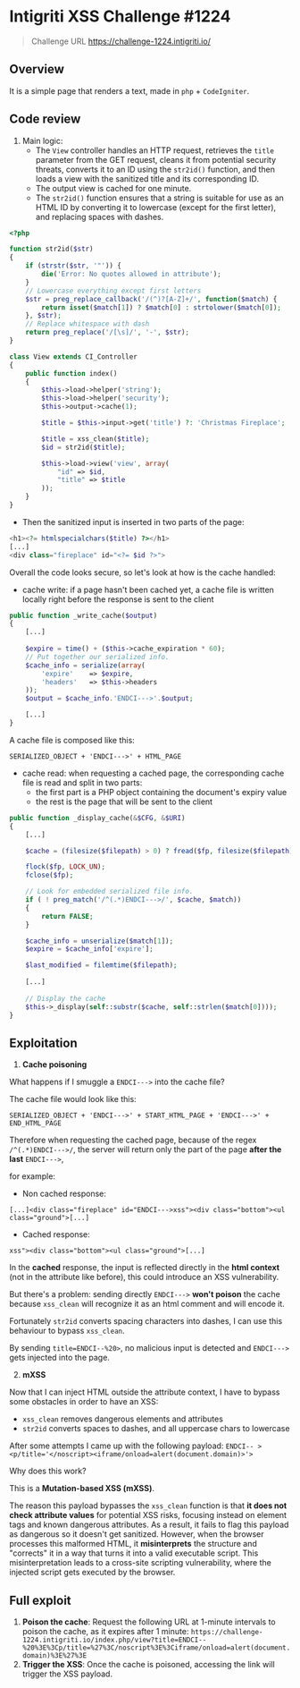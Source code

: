 # Intigriti XSS Challenge #1224

> Challenge URL https://challenge-1224.intigriti.io/
## Overview
It is a simple page that renders a text, made in `php` + `CodeIgniter`.
## Code review
1. Main logic:
	- The `View` controller handles an HTTP request, retrieves the `title` parameter from the GET request, cleans it from potential security threats, converts it to an ID using the `str2id()` function, and then loads a view with the sanitized title and its corresponding ID.
	- The output view is cached for one minute.
	- The `str2id()` function ensures that a string is suitable for use as an HTML ID by converting it to lowercase (except for the first letter), and replacing spaces with dashes.
```php
<?php

function str2id($str)
{
    if (strstr($str, '"')) {
        die('Error: No quotes allowed in attribute');
    }
    // Lowercase everything except first letters
    $str = preg_replace_callback('/(^)?[A-Z]+/', function($match) {
        return isset($match[1]) ? $match[0] : strtolower($match[0]);
    }, $str);
    // Replace whitespace with dash
    return preg_replace('/[\s]/', '-', $str);
}

class View extends CI_Controller
{
    public function index()
    {
        $this->load->helper('string');
        $this->load->helper('security');
        $this->output->cache(1);

        $title = $this->input->get('title') ?: 'Christmas Fireplace';

        $title = xss_clean($title);
        $id = str2id($title);

        $this->load->view('view', array(
            "id" => $id,
            "title" => $title
        ));
    }
}
```
- Then the sanitized input is inserted in two parts of the page:
```php
<h1><?= htmlspecialchars($title) ?></h1>
[...]
<div class="fireplace" id="<?= $id ?>">
```

Overall the code looks secure, so let's look at how is the cache handled:

- cache write: if a page hasn't been cached yet, a cache file is written locally right before the response is sent to the client
```php
public function _write_cache($output)
{
	[...]
	
	$expire = time() + ($this->cache_expiration * 60);
	// Put together our serialized info.
	$cache_info = serialize(array(
		'expire'	=> $expire,
		'headers'	=> $this->headers
	));
	$output = $cache_info.'ENDCI--->'.$output;

	[...]
}
```

A cache file is composed like this:
```
SERIALIZED_OBJECT + 'ENDCI--->' + HTML_PAGE
```

- cache read: when requesting a cached page, the corresponding cache file is read and split in two parts:
	- the first part is a PHP object containing the document's expiry value
	- the rest is the page that will be sent to the client
```php
public function _display_cache(&$CFG, &$URI)
{
	[...]

	$cache = (filesize($filepath) > 0) ? fread($fp, filesize($filepath)) : '';

	flock($fp, LOCK_UN);
	fclose($fp);

	// Look for embedded serialized file info.
	if ( ! preg_match('/^(.*)ENDCI--->/', $cache, $match))
	{
		return FALSE;
	}

	$cache_info = unserialize($match[1]);
	$expire = $cache_info['expire'];

	$last_modified = filemtime($filepath);
	
	[...]
	
	// Display the cache
	$this->_display(self::substr($cache, self::strlen($match[0])));
}
```

## Exploitation
1. **Cache poisoning**

What happens if I smuggle a `ENDCI--->` into the cache file?

The cache file would look like this:
```
SERIALIZED_OBJECT + 'ENDCI--->' + START_HTML_PAGE + 'ENDCI--->' + END_HTML_PAGE
```
Therefore when requesting the cached page, because of the regex `/^(.*)ENDCI--->/`, the server will return only the part of the page **after the last** `ENDCI--->`, 

for example:
- Non cached response:
```
[...]<div class="fireplace" id="ENDCI--->xss"><div class="bottom"><ul class="ground">[...]
```
- Cached response:
```
xss"><div class="bottom"><ul class="ground">[...]
```

In the **cached** response, the input is reflected directly in the **html context** (not in the attribute like before), this could introduce an XSS vulnerability.


But there's a problem: sending directly `ENDCI--->`  **won't poison** the cache because `xss_clean` will recognize it as an html comment and will encode it.

Fortunately `str2id` converts spacing characters into dashes, I can use this behaviour to bypass `xss_clean`.

By sending `title=ENDCI--%20>`, no malicious input is detected and `ENDCI--->` gets injected into the page.


2. **mXSS**

Now that I can inject HTML outside the attribute context, I have to bypass some obstacles in order to have an XSS:
- `xss_clean` removes dangerous elements and attributes
- `str2id`  converts spaces to dashes, and all uppercase chars to lowercase

After some attempts I came up with the following payload:
`ENDCI-- ><p/title='</noscript><iframe/onload=alert(document.domain)>'>`

Why does this work? 

This is a **Mutation-based XSS (mXSS)**.

The reason this payload bypasses the `xss_clean` function is that **it does not check attribute values** for potential XSS risks, focusing instead on element tags and known dangerous attributes. As a result, it fails to flag this payload as dangerous so it doesn't get sanitized.
However, when the browser processes this malformed HTML, it **misinterprets** the structure and "corrects" it in a way that turns it into a valid executable script. This misinterpretation leads to a cross-site scripting vulnerability, where the injected script gets executed by the browser.

## Full exploit
1. **Poison the cache**: Request the following URL at 1-minute intervals to poison the cache, as it expires after 1 minute: `https://challenge-1224.intigriti.io/index.php/view?title=ENDCI--%20%3E%3Cp/title=%27%3C/noscript%3E%3Ciframe/onload=alert(document.domain)%3E%27%3E`
2. **Trigger the XSS**: Once the cache is poisoned, accessing the link will trigger the XSS payload.